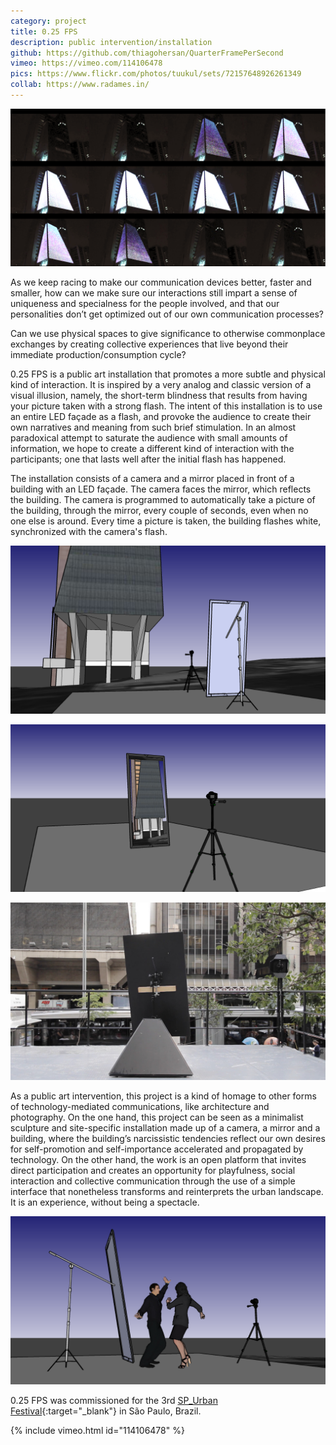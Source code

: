 ```yaml
---
category: project
title: 0.25 FPS
description: public intervention/installation
github: https://github.com/thiagohersan/QuarterFramePerSecond
vimeo: https://vimeo.com/114106478
pics: https://www.flickr.com/photos/tuukul/sets/72157648926261349
collab: https://www.radames.in/
---
```

![](/assets/projects/0-25-fps/s_color_img.png)

As we keep racing to make our communication devices better, faster and smaller, how can we make sure our interactions still impart a sense of uniqueness and specialness for the people involved, and that our personalities don’t get optimized out of our own communication processes?

Can we use physical spaces to give significance to otherwise commonplace exchanges by creating collective experiences that live beyond their immediate production/consumption cycle?

0.25 FPS is a public art installation that promotes a more subtle and physical kind of interaction. It is inspired by a very analog and classic version of a visual illusion, namely, the short-term blindness that results from having your picture taken with a strong flash. The intent of this installation is to use an entire LED façade as a flash, and provoke the audience to create their own narratives and meaning from such brief stimulation. In an almost paradoxical attempt to saturate the audience with small amounts of information, we hope to create a different kind of interaction with the participants; one that lasts well after the initial flash has happened.

The installation consists of a camera and a mirror placed in front of a building with an LED façade. The camera faces the mirror, which reflects the building. The camera is programmed to automatically take a picture of the building, through the mirror, every couple of seconds, even when no one else is around. Every time a picture is taken, the building flashes white, synchronized with the camera's flash.

![](/assets/projects/0-25-fps/FIESP00_tgh_01.png)

![](/assets/projects/0-25-fps/FIESP00_tgh_07.png)

![](/assets/projects/0-25-fps/s_IMG_1736.jpg)

As a public art intervention, this project is a kind of homage to other forms of technology-mediated communications, like architecture and photography. On the one hand, this project can be seen as a minimalist sculpture and site-specific installation made up of a camera, a mirror and a building, where the building’s narcissistic tendencies reflect our own desires for self-promotion and self-importance accelerated and propagated by technology. On the other hand, the work is an open platform that invites direct participation and creates an opportunity for playfulness, social interaction and collective communication through the use of a simple interface that nonetheless transforms and reinterprets the urban landscape. It is an experience, without being a spectacle.

![](/assets/projects/0-25-fps/FIESP00_tgh_12.png)

0.25 FPS was commissioned for the 3rd [SP_Urban Festival](http://spurban.com.br/){:target="_blank"} in São Paulo, Brazil.

{% include vimeo.html id="114106478" %}
